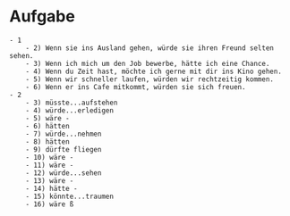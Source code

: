 # Aufgabe
	- 1
		- 2) Wenn sie ins Ausland gehen, würde sie ihren Freund selten sehen.
		- 3) Wenn ich mich um den Job bewerbe, hätte ich eine Chance.
		- 4) Wenn du Zeit hast, möchte ich gerne mit dir ins Kino gehen.
		- 5) Wenn wir schneller laufen, würden wir rechtzeitig kommen.
		- 6) Wenn er ins Cafe mitkommt, würden sie sich freuen.
	- 2
		- 3) müsste...aufstehen
		- 4) würde...erledigen
		- 5) wäre -
		- 6) hätten
		- 7) würde...nehmen
		- 8) hätten
		- 9) dürfte fliegen
		- 10) wäre -
		- 11) wäre -
		- 12) würde...sehen
		- 13) wäre -
		- 14) hätte -
		- 15) könnte...traumen
		- 16) wäre ß